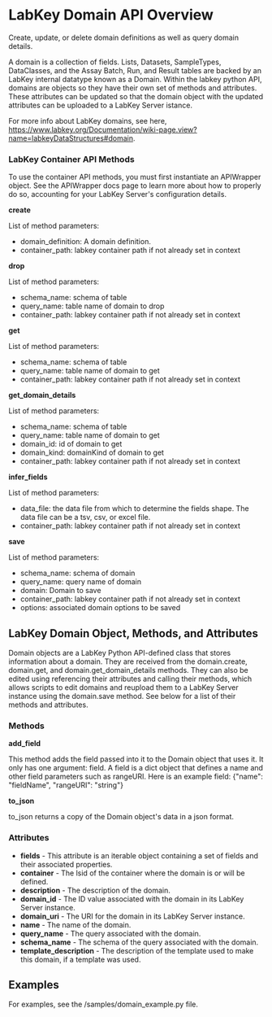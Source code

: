# LabKey Domain API Overview

Create, update, or delete domain definitions as well as query domain details.

A domain is a collection of fields. Lists, Datasets, SampleTypes, DataClasses, and the Assay Batch, Run, and Result tables are backed by an LabKey internal datatype known as a Domain. Within the labkey python API, domains are objects so they have their own set of methods and attributes. These attributes can be updated so that the domain object with the updated attributes can be uploaded to a LabKey Server istance.

For more info about LabKey domains, see here, https://www.labkey.org/Documentation/wiki-page.view?name=labkeyDataStructures#domain.

### LabKey Container API Methods

To use the container API methods, you must first instantiate an APIWrapper object. See the APIWrapper docs page to learn more about how to properly do so, accounting for your LabKey Server's configuration details.

**create**

List of method parameters:
- domain_definition: A domain definition.
- container_path: labkey container path if not already set in context

**drop**

List of method parameters:
- schema_name: schema of table
- query_name: table name of domain to drop
- container_path: labkey container path if not already set in context

**get**

List of method parameters:
- schema_name: schema of table
- query_name: table name of domain to get
- container_path: labkey container path if not already set in context

**get_domain_details**

List of method parameters:
- schema_name: schema of table
- query_name: table name of domain to get
- domain_id: id of domain to get
- domain_kind: domainKind of domain to get
- container_path: labkey container path if not already set in context

**infer_fields**

List of method parameters:
- data_file: the data file from which to determine the fields shape. The data file can be a tsv, csv, or excel file.
- container_path: labkey container path if not already set in context

**save**

List of method parameters:
- schema_name: schema of domain
- query_name: query name of domain
- domain: Domain to save
- container_path: labkey container path if not already set in context
- options: associated domain options to be saved

## LabKey Domain Object, Methods, and Attributes

Domain objects are a LabKey Python API-defined class that stores information about a domain.  They are received from the domain.create, domain.get, and domain.get_domain_details methods. They can also be edited using referencing their attributes and calling their methods, which allows scripts to edit domains and reupload them to a LabKey Server instance using the domain.save method. See below for a list of their methods and attributes.

### Methods

**add_field**

This method adds the field passed into it to the Domain object that uses it. It only has one argument: field. A field is a dict object that defines a name and other field parameters such as rangeURI. Here is an 
example field: {"name": "fieldName", "rangeURI": "string"}


**to_json**

to_json returns a copy of the Domain object's data in a json format.

### Attributes

- **fields** - This attribute is an iterable object containing a set of fields and their associated properties.
- **container** - The lsid of the container where the domain is or will be defined.
- **description** - The description of the domain.
- **domain_id** - The ID value associated with the domain in its LabKey Server instance.
- **domain_uri** - The URI for the domain in its LabKey Server instance.
- **name** - The name of the domain.
- **query_name** - The query associated with the domain.
- **schema_name** - The schema of the query associated with the domain.
- **template_description** - The description of the template used to make this domain, if a template was used.

## Examples
For examples, see the /samples/domain_example.py file.

